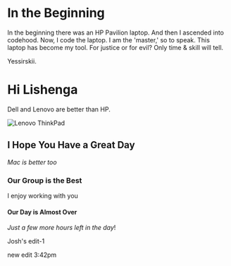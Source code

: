 # In the Beginning

In the beginning there was an HP Pavilion laptop.  And then I ascended into codehood.
Now, I code the laptop.  I am the 'master,' so to speak.  This laptop has become my tool.
For justice or for evil?  Only time & skill will tell.

Yessirskii.

# Hi Lishenga

Dell and Lenovo are better than HP. 

![Lenovo ThinkPad](https://external-content.duckduckgo.com/iu/?u=https%3A%2F%2Fsm.pcmag.com%2Fpcmag_ap%2Fphoto%2Fc%2Fclosing%2Fclosing_vb2q.png&f=1&nofb=1)

## I Hope You Have a Great Day

_Mac is better too_

### Our Group is the Best

I enjoy working with you

#### Our Day is Almost Over

_Just a few more hours left in the day_!

Josh's edit-1

new edit 3:42pm
